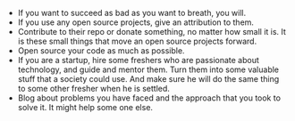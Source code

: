 * If you want to succeed as bad as you want to breath, you will.
* If you use any open source projects, give an attribution to them.
* Contribute to their repo or donate something, no matter how small it is. It is these small things that move an open source projects forward.
* Open source your code as much as possible.
* If you are a startup, hire some freshers who are passionate about technology, and guide and mentor them. Turn them into some valuable stuff that a society could use. And make sure he will do the same thing to some other fresher when he is settled.
* Blog about problems you have faced and the approach that you took to solve it. It might help some one else.

